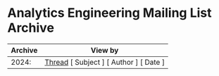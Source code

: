 # Analytics Engineering Mailing List Archive

|Archive| 	View by|
|-------|----------|
|2024:| 	[Thread](/2024/thread.html) [ Subject ] [ Author ] [ Date ]|
